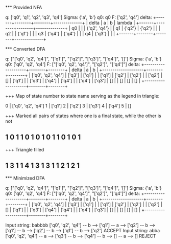 

*** Provided NFA

q: ['q0', 'q1', 'q2', 'q3', 'q4']
Sigma: {'a', 'b'}
q0: q0
F: ['q2', 'q4']
delta:
+-------+--------+--------+--------------+
| delta |   a    |   b    |    lambda    |
+-------+--------+--------+--------------+
|   q0  |        |        | {'q2', 'q4'} |
|   q1  | {'q2'} | {'q2'} |              |
|   q2  |        | {'q1'} |              |
|   q3  | {'q4'} | {'q4'} |              |
|   q4  | {'q3'} |        |              |
+-------+--------+--------+--------------+



*** Converted DFA

q: ["['q0', 'q2', 'q4']", "['q1']", "['q2']", "['q3']", "['q4']", '[]']
Sigma: {'a', 'b'}
q0: ['q0', 'q2', 'q4']
F: ["['q0', 'q2', 'q4']", "['q2']", "['q4']"]
delta:
+--------------------+--------+--------+
|       delta        |   a    |   b    |
+--------------------+--------+--------+
| ['q0', 'q2', 'q4'] | ['q3'] | ['q1'] |
|       ['q1']       | ['q2'] | ['q2'] |
|       ['q2']       |   []   | ['q1'] |
|       ['q3']       | ['q4'] | ['q4'] |
|       ['q4']       | ['q3'] |   []   |
|         []         |   []   |   []   |
+--------------------+--------+--------+

+++ Map of state number to state name serving as the legend in triangle:


0 | ['q0', 'q2', 'q4']
1 | ['q1']
2 | ['q2']
3 | ['q3']
4 | ['q4']
5 | []


+++ Marked all pairs of states where one is a final state, while the other is not

1
0 1
1 0 1
0 1 0 1
1 0 1 0 1
-------


+++ Triangle filled

1
3 1
1 4 1
3 1 3 1
1 2 1 2 1
-------


*** Minimized DFA

q: ["['q0', 'q2', 'q4']", "['q1']", "['q2']", "['q3']", "['q4']", '[]']
Sigma: {'a', 'b'}
q0: ['q0', 'q2', 'q4']
F: ["['q0', 'q2', 'q4']", "['q2']", "['q4']"]
delta:
+--------------------+--------+--------+
|       delta        |   a    |   b    |
+--------------------+--------+--------+
| ['q0', 'q2', 'q4'] | ['q3'] | ['q1'] |
|       ['q1']       | ['q2'] | ['q2'] |
|       ['q2']       |   []   | ['q1'] |
|       ['q3']       | ['q4'] | ['q4'] |
|       ['q4']       | ['q3'] |   []   |
|         []         |   []   |   []   |
+--------------------+--------+--------+

Input string: babbbb
['q0', 'q2', 'q4'] -- b --> ['q1'] -- a --> ['q2'] -- b --> ['q1'] -- b --> ['q2'] -- b --> ['q1'] -- b --> ['q2'] ACCEPT
Input string: abba
['q0', 'q2', 'q4'] -- a --> ['q3'] -- b --> ['q4'] -- b --> [] -- a --> [] REJECT
